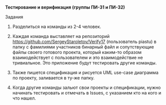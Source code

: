 **Тестирование и верификация (группы ПИ-31 и ПИ-32)**

Задания

1.	Разделиться на команды из 2-4 человек. 

2.	Каждая команда выставляет на репозиторий https://github.com/SergeyStaroletov/Verify17 (пользователь piastu) в папку с фамилиями участников бинарный файл и сопутствующие файлы своего готового проекта, который каким-то образом взаимодействует с пользователем и это взаимодействие не тривиальное. Это приложение будут тестировать другие команды.

3.	Также пишется спецификация и рисуется UML use-case диаграмма по проекту, заливается в ту-же папку.

4.	Когда другие команды зальют свои проекты и спецификации, нужно начинать тестировать и отмечать в Issues, с указанием кто на кого и что нашел. 
